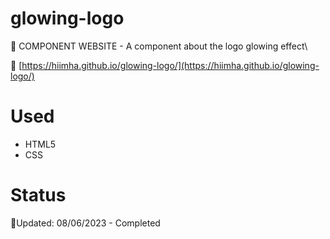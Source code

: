 # glowing-logo
 🌸 COMPONENT WEBSITE - A component about the logo glowing effect\

 📌 [https://hiimha.github.io/glowing-logo/](https://hiimha.github.io/glowing-logo/)
 
# Used  
 - HTML5
 - CSS 

# Status
🌻Updated: 08/06/2023 - Completed 

